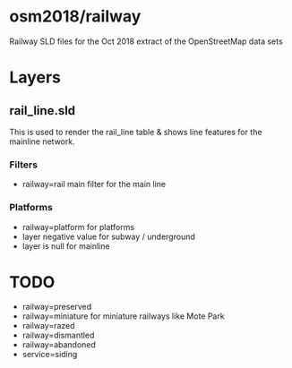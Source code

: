 # osm2018/railway
Railway SLD files for the Oct 2018 extract of the OpenStreetMap data sets

# Layers

## rail_line.sld

This is used to render the rail_line table & shows line features for the mainline network.

### Filters

* railway=rail main filter for the main line

### Platforms
* railway=platform for platforms
* layer negative value for subway / underground
* layer is null for mainline

# TODO

* railway=preserved
* railway=miniature for miniature railways like Mote Park
* railway=razed
* railway=dismantled
* railway=abandoned
* service=siding
